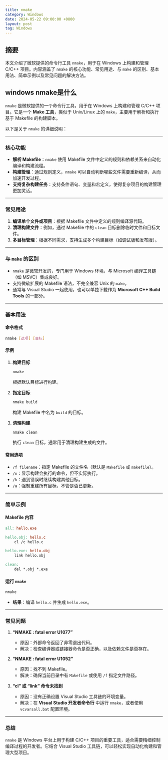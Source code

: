 ```yaml
---
title: nmake
category: Windows
date: 2024-05-22 09:00:00 +0800
layout: post
tag: Windows
---
```

## 摘要

本文介绍了微软提供的命令行工具 `nmake`，用于在 Windows 上构建和管理 C/C++ 项目。内容涵盖了 `nmake` 的核心功能、常见用途、与 `make` 的区别、基本用法、简单示例以及常见问题的解决方法。

<!--more-->

## windows nmake是什么

`nmake` 是微软提供的一个命令行工具，用于在 Windows 上构建和管理 C/C++ 项目。它是一个 **Make 工具**，类似于 Unix/Linux 上的 `make`，主要用于解析和执行基于 Makefile 的构建脚本。

以下是关于 `nmake` 的详细说明：

---

### **核心功能**
- **解析 Makefile**：`nmake` 使用 Makefile 文件中定义的规则和依赖关系来自动化编译和构建流程。
- **构建管理**：通过规则定义，`nmake` 可以自动判断哪些文件需要重新编译，从而加速开发过程。
- **支持复杂构建任务**：支持条件语句、变量和宏定义，使得复杂项目的构建管理更加灵活。

---

### **常见用途**
1. **编译单个文件或项目**：根据 Makefile 文件中定义的规则编译源代码。
2. **清理构建文件**：例如，通过 Makefile 中的 `clean` 目标删除临时文件和目标文件。
3. **多目标管理**：根据不同需求，支持生成多个构建目标（如调试版和发布版）。

---

### **与 `make` 的区别**
- `nmake` 是微软开发的，专门用于 Windows 环境，与 Microsoft 编译工具链（如 MSVC）集成良好。
- 支持微软扩展的 Makefile 语法，不完全兼容 Unix 的 `make`。
- 通常与 Visual Studio 一起使用，也可以单独下载作为 **Microsoft C++ Build Tools** 的一部分。

---

### **基本用法**
#### **命令格式**
```bash
nmake [选项] [目标]
```

#### **示例**
1. **构建目标**
   ```bash
   nmake
   ```
   根据默认目标进行构建。

2. **指定目标**
   ```bash
   nmake build
   ```
   构建 Makefile 中名为 `build` 的目标。

3. **清理构建**
   ```bash
   nmake clean
   ```
   执行 `clean` 目标，通常用于清理构建生成的文件。

#### **常用选项**
- `/f filename`：指定 Makefile 的文件名（默认是 `Makefile` 或 `makefile`）。
- `/n`：显示构建会执行的命令，但不实际执行。
- `/k`：遇到错误时继续构建其他目标。
- `/a`：强制重建所有目标，不管是否已更新。

---

### **简单示例**
#### **Makefile 内容**
```makefile
all: hello.exe

hello.obj: hello.c
    cl /c hello.c

hello.exe: hello.obj
    link hello.obj

clean:
    del *.obj *.exe
```

#### **运行 `nmake`**
```bash
nmake
```
- **结果**：编译 `hello.c` 并生成 `hello.exe`。

---

### **常见问题**
1. **“NMAKE : fatal error U1077”**
   - 原因：外部命令返回了非零退出代码。
   - 解决：检查编译器或链接器命令是否正确，以及依赖文件是否存在。

2. **“NMAKE : fatal error U1052”**
   - 原因：找不到 Makefile。
   - 解决：确保当前目录中有 `Makefile` 或使用 `/f` 指定文件路径。

3. **“cl” 或 “link” 命令未找到**
   - 原因：没有正确设置 Visual Studio 工具链的环境变量。
   - 解决：在 **Visual Studio 开发者命令行** 中运行 `nmake`，或者使用 `vcvarsall.bat` 配置环境。

---

### **总结**
`nmake` 是 Windows 平台上用于构建 C/C++ 项目的重要工具，适合需要精细控制编译过程的开发者。它结合 Visual Studio 工具链，可以轻松实现自动化构建和管理大型项目。